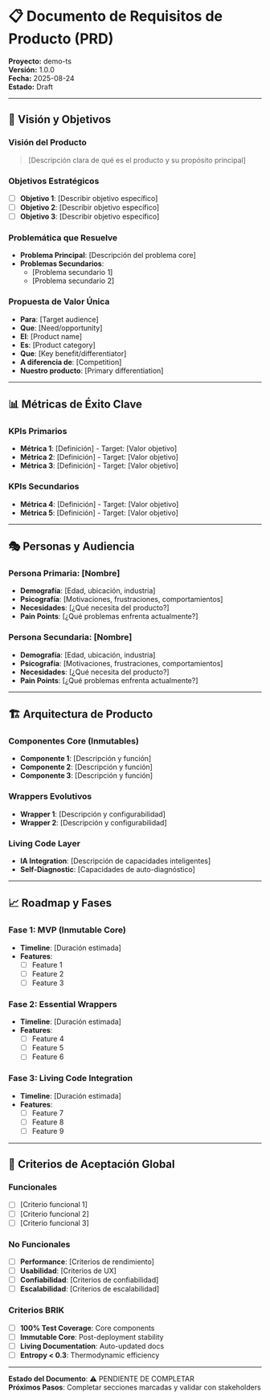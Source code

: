 # 📋 Documento de Requisitos de Producto (PRD)
**Proyecto:** demo-ts  
**Versión:** 1.0.0  
**Fecha:** 2025-08-24  
**Estado:** Draft  

---

## 🎯 Visión y Objetivos

### Visión del Producto
> [Descripción clara de qué es el producto y su propósito principal]

### Objetivos Estratégicos
- [ ] **Objetivo 1**: [Describir objetivo específico]
- [ ] **Objetivo 2**: [Describir objetivo específico]
- [ ] **Objetivo 3**: [Describir objetivo específico]

### Problemática que Resuelve
- **Problema Principal**: [Descripción del problema core]
- **Problemas Secundarios**:
  - [Problema secundario 1]
  - [Problema secundario 2]

### Propuesta de Valor Única
- **Para**: [Target audience]
- **Que**: [Need/opportunity]
- **El**: [Product name]
- **Es**: [Product category]
- **Que**: [Key benefit/differentiator]
- **A diferencia de**: [Competition]
- **Nuestro producto**: [Primary differentiation]

---

## 📊 Métricas de Éxito Clave

### KPIs Primarios
- **Métrica 1**: [Definición] - Target: [Valor objetivo]
- **Métrica 2**: [Definición] - Target: [Valor objetivo]
- **Métrica 3**: [Definición] - Target: [Valor objetivo]

### KPIs Secundarios
- **Métrica 4**: [Definición] - Target: [Valor objetivo]
- **Métrica 5**: [Definición] - Target: [Valor objetivo]

---

## 🎭 Personas y Audiencia

### Persona Primaria: [Nombre]
- **Demografía**: [Edad, ubicación, industria]
- **Psicografía**: [Motivaciones, frustraciones, comportamientos]
- **Necesidades**: [¿Qué necesita del producto?]
- **Pain Points**: [¿Qué problemas enfrenta actualmente?]

### Persona Secundaria: [Nombre]
- **Demografía**: [Edad, ubicación, industria]
- **Psicografía**: [Motivaciones, frustraciones, comportamientos]
- **Necesidades**: [¿Qué necesita del producto?]
- **Pain Points**: [¿Qué problemas enfrenta actualmente?]

---

## 🏗️ Arquitectura de Producto

### Componentes Core (Inmutables)
- **Componente 1**: [Descripción y función]
- **Componente 2**: [Descripción y función]
- **Componente 3**: [Descripción y función]

### Wrappers Evolutivos
- **Wrapper 1**: [Descripción y configurabilidad]
- **Wrapper 2**: [Descripción y configurabilidad]

### Living Code Layer
- **IA Integration**: [Descripción de capacidades inteligentes]
- **Self-Diagnostic**: [Capacidades de auto-diagnóstico]

---

## 📈 Roadmap y Fases

### Fase 1: MVP (Inmutable Core)
- **Timeline**: [Duración estimada]
- **Features**:
  - [ ] Feature 1
  - [ ] Feature 2
  - [ ] Feature 3

### Fase 2: Essential Wrappers
- **Timeline**: [Duración estimada]
- **Features**:
  - [ ] Feature 4
  - [ ] Feature 5
  - [ ] Feature 6

### Fase 3: Living Code Integration
- **Timeline**: [Duración estimada]
- **Features**:
  - [ ] Feature 7
  - [ ] Feature 8
  - [ ] Feature 9

---

## 🎯 Criterios de Aceptación Global

### Funcionales
- [ ] [Criterio funcional 1]
- [ ] [Criterio funcional 2]
- [ ] [Criterio funcional 3]

### No Funcionales
- [ ] **Performance**: [Criterios de rendimiento]
- [ ] **Usabilidad**: [Criterios de UX]
- [ ] **Confiabilidad**: [Criterios de confiabilidad]
- [ ] **Escalabilidad**: [Criterios de escalabilidad]

### Criterios BRIK
- [ ] **100% Test Coverage**: Core components
- [ ] **Immutable Core**: Post-deployment stability
- [ ] **Living Documentation**: Auto-updated docs
- [ ] **Entropy < 0.3**: Thermodynamic efficiency

---

**Estado del Documento**: ⚠️ PENDIENTE DE COMPLETAR  
**Próximos Pasos**: Completar secciones marcadas y validar con stakeholders

